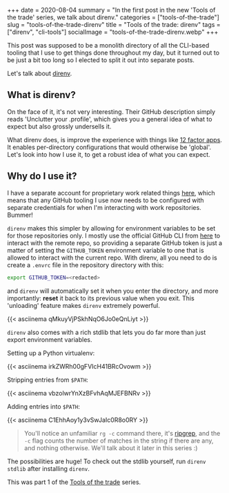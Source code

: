 +++
date = 2020-08-04
summary = "In the first post in the new 'Tools of the trade' series, we talk about direnv."
categories = ["tools-of-the-trade"]
slug = "tools-of-the-trade-direnv"
title = "Tools of the trade: direnv"
tags = ["direnv", "cli-tools"]
socialImage = "tools-of-the-trade-direnv.webp"
+++

This post was supposed to be a monolith directory of all the CLI-based tooling that I use to get things done throughout my day, but it turned out to be just a bit too long so I elected to split it out into separate posts.

Let's talk about [direnv](https://github.com/direnv/direnv).

## What is direnv?

On the face of it, it's not very interesting. Their GitHub description simply reads 'Unclutter your .profile', which gives you a general idea of what to expect but also grossly undersells it.

What direnv does, is improve the experience with things like [12 factor apps](https://en.wikipedia.org/wiki/Twelve-Factor_App_methodology). It enables per-directory configurations that would otherwise be 'global'. Let's look into how I use it, to get a robust idea of what you can expect.

## Why do I use it?

I have a separate account for proprietary work related things [here](https://github.com/hshandilya-navana), which means that any GitHub tooling I use now needs to be configured with separate credentials for when I'm interacting with work repositories. Bummer!

`direnv` makes this simpler by allowing for environment variables to be set for those repositories only. I mostly use the official GitHub CLI from [here](https://github.com/cli/cli) to interact with the remote repo, so providing a separate GitHub token is just a matter of setting the `GITHUB_TOKEN` environment variable to one that is allowed to interact with the current repo. With direnv, all you need to do is create a `.envrc` file in the repository directory with this:

```bash
export GITHUB_TOKEN=<redacted>
```

and `direnv` will automatically set it when you enter the directory, and more importantly: **reset** it back to its previous value when you exit. This 'unloading' feature makes `direnv` extremely powerful.

{{< asciinema qMkuyVjPSkhNqO6Jo0eQnLiyt >}}

`direnv` also comes with a rich stdlib that lets you do far more than just export environment variables.

Setting up a Python virtualenv:

{{< asciinema irkZWRh00gFVIcH41BRcOvowm >}}

Stripping entries from `$PATH`:

{{< asciinema vbzolwrYnXzBFvhAqMJEFBNRv >}}

Adding entries into `$PATH`:

{{< asciinema C1EhhAoy1y3vSwJaIc0R8o0RY >}}

> You'll notice an unfamiliar `rg -c` command there, it's [ripgrep](https://github.com/BurntSushi/ripgrep), and the `-c` flag counts the number of matches in the string if there are any, and nothing otherwise. We'll talk about it later in this series :)

The possibilities are huge! To check out the stdlib yourself, run `direnv stdlib` after installing `direnv`.

This was part 1 of the [Tools of the trade](/categories/tools-of-the-trade/) series.
